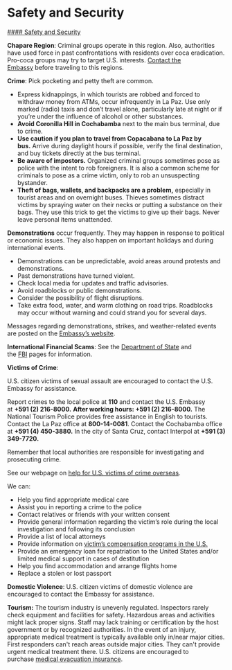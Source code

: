 # Safety and Security

[#### Safety and Security](javascript:void(0); "Safety and Security")

**Chapare Region**: Criminal groups operate in this region. Also, authorities have used force in past confrontations with residents over coca eradication. Pro-coca groups may try to target U.S. interests. [Contact the Embassy](https://bo.usembassy.gov/contact/) before traveling to this regions.

**Crime**: Pick pocketing and petty theft are common.

* Express kidnappings, in which tourists are robbed and forced to withdraw money from ATMs, occur infrequently in La Paz. Use only marked (radio) taxis and don’t travel alone, particularly late at night or if you’re under the influence of alcohol or other substances.
* **Avoid Coronilla Hill in Cochabamba** next to the main bus terminal, due to crime.
* **Use caution if you plan to travel from Copacabana to La Paz by bus.** Arrive during daylight hours if possible, verify the final destination, and buy tickets directly at the bus terminal.
* **Be aware of impostors.** Organized criminal groups sometimes pose as police with the intent to rob foreigners. It is also a common scheme for criminals to pose as a crime victim, only to rob an unsuspecting bystander.
* **Theft of bags, wallets, and backpacks are a problem,** especially in tourist areas and on overnight buses. Thieves sometimes distract victims by spraying water on their necks or putting a substance on their bags. They use this trick to get the victims to give up their bags. Never leave personal items unattended.

**Demonstrations** occur frequently. They may happen in response to political or economic issues. They also happen on important holidays and during international events.

* Demonstrations can be unpredictable, avoid areas around protests and demonstrations.
* Past demonstrations have turned violent.
* Check local media for updates and traffic advisories.
* Avoid roadblocks or public demonstrations.
* Consider the possibility of flight disruptions.
* Take extra food, water, and warm clothing on road trips. Roadblocks may occur without warning and could strand you for several days.

Messages regarding demonstrations, strikes, and weather-related events are posted on the [Embassy’s website](https://bo.usembassy.gov/category/alert/).

**International Financial Scams**: See the [Department of State](https://travel.state.gov/content/travel/en/international-travel/emergencies/international-financial-scams.html) and the [FBI](https://www.fbi.gov/investigate/white-collar-crime) pages for information.

**Victims of Crime**:

U.S. citizen victims of sexual assault are encouraged to contact the U.S. Embassy for assistance.

Report crimes to the local police at **110** and contact the U.S. Embassy at **+591 (2) 216-8000.** **After working hours: +591 (2) 216-8000.** The National Tourism Police provides free assistance in English to tourists. Contact the La Paz office at **800-14-0081**. Contact the Cochabamba office at **+591 (4) 450-3880.** In the city of Santa Cruz, contact Interpol at **+591 (3) 349-7720.**

Remember that local authorities are responsible for investigating and prosecuting crime.

See our webpage on [help for U.S. victims of crime overseas](https://travel.state.gov/content/travel/en/international-travel/emergencies/crime.html).

We can:

* Help you find appropriate medical care
* Assist you in reporting a crime to the police
* Contact relatives or friends with your written consent
* Provide general information regarding the victim’s role during the local investigation and following its conclusion
* Provide a list of local attorneys
* Provide information on [victim’s compensation programs in the U.S.](https://travel.state.gov/content/travel/en/international-travel/emergencies/crime.html)
* Provide an emergency loan for repatriation to the United States and/or limited medical support in cases of destitution
* Help you find accommodation and arrange flights home
* Replace a stolen or lost passport

**Domestic Violence**: U.S. citizen victims of domestic violence are encouraged to contact the Embassy for assistance.

**Tourism:** The tourism industry is unevenly regulated. Inspectors rarely check equipment and facilities for safety. Hazardous areas and activities might lack proper signs. Staff may lack training or certification by the host government or by recognized authorities. In the event of an injury, appropriate medical treatment is typically available only in/near major cities. First responders can't reach areas outside major cities. They can't provide urgent medical treatment there. U.S. citizens are encouraged to purchase [medical evacuation insurance](https://travel.state.gov/content/travel/en/international-travel/before-you-go/your-health-abroad/Insurance_Coverage_Overseas.html).